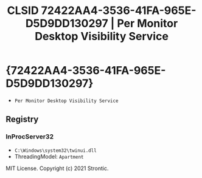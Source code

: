 ﻿---
title: "CLSID 72422AA4-3536-41FA-965E-D5D9DD130297 | Per Monitor Desktop Visibility Service"
excerpt: What is COM-Object CLSID 72422AA4-3536-41FA-965E-D5D9DD130297?
---

# {72422AA4-3536-41FA-965E-D5D9DD130297}

* `Per Monitor Desktop Visibility Service`

## Registry


### InProcServer32

* `C:\Windows\system32\twinui.dll`
* ThreadingModel: `Apartment`

MIT License. Copyright (c) 2021 Strontic.


